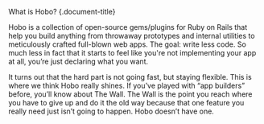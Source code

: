 What is Hobo?
{.document-title}

Hobo is a collection of open-source gems/plugins for Ruby on Rails
that help you build anything from throwaway prototypes and internal
utilities to meticulously crafted full-blown web apps. The goal: write
less code. So much less in fact that it starts to feel like you're not
implementing your app at all, you’re just declaring what you want.

It turns out that the hard part is not going fast, but staying
flexible. This is where we think Hobo really shines. If you’ve played
with “app builders” before, you’ll know about The Wall. The Wall is
the point you reach where you have to give up and do it the old way
because that one feature you really need just isn’t going to
happen. Hobo doesn’t have one.